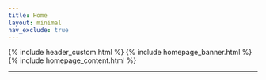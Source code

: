 ```yaml
---
title: Home
layout: minimal
nav_exclude: true
---
```


{% include header_custom.html %}
{% include homepage_banner.html %}
{% include homepage_content.html %}


----
